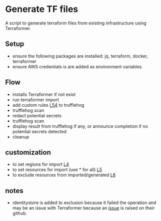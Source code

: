 # Generate TF files 
A script to generate terraform files from existing infrastructure using Terraformer. 

## Setup
- ensure the following packages are installed: jq, terraform, docker, terraformer
- ensure AWS credentials is are added as environment variables.

## Flow
- installs Terraformer if not exist
- run terraformer import
- add custom rules [L54](generate.sh#54) to trufflehog
- trufflehog scan
- redact potential secrets 
- trufflehog scan
- display result from trufflehog if any, or announce completion if no potential secrets detected
- cleanup

## customization
- to set regions for import [L4](generate.sh#L4)
- to set resources for import (use * for all) [L5](generate.sh#L5)
- to exclude resources from imported/generated [L6](generate.sh#L6)

## notes
- identitystore is added to exclusion because it failed the operation and may be an issue with Terraformer because an [issue](https://github.com/GoogleCloudPlatform/terraformer/issues/1832) is raised on their github.